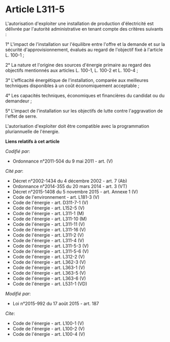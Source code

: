 # Article L311-5

L'autorisation d'exploiter une installation de production d'électricité est délivrée par l'autorité administrative en tenant
compte des critères suivants : 

1° L'impact de l'installation sur l'équilibre entre l'offre et la demande et sur la sécurité d'approvisionnement, évalués au
regard de l'objectif fixé à l'article L. 100-1 ; 

2° La nature et l'origine des sources d'énergie primaire au regard des objectifs mentionnés aux articles L. 100-1, L. 100-2
et L. 100-4 ; 

3° L'efficacité énergétique de l'installation, comparée aux meilleures techniques disponibles à un coût économiquement
acceptable ; 

4° Les capacités techniques, économiques et financières du candidat ou du demandeur ; 

5° L'impact de l'installation sur les objectifs de lutte contre l'aggravation de l'effet de serre. 

L'autorisation d'exploiter doit être compatible avec la programmation pluriannuelle de l'énergie.

**Liens relatifs à cet article**

_Codifié par_:

  - Ordonnance n°2011-504 du 9 mai 2011 - art. (V)

_Cité par_:

  - Décret n°2002-1434 du 4 décembre 2002 - art. 7 (Ab)
  - Ordonnance n°2014-355 du 20 mars 2014 - art. 3 (VT)
  - Décret n°2015-1408 du 5 novembre 2015 - art. Annexe 1 (V)
  - Code de l'environnement - art. L181-3 (V)
  - Code de l'énergie - art. D311-7-1 (V)
  - Code de l'énergie - art. L152-5 (V)
  - Code de l'énergie - art. L311-1 (M)
  - Code de l'énergie - art. L311-10 (M)
  - Code de l'énergie - art. L311-11 (V)
  - Code de l'énergie - art. L311-16 (V)
  - Code de l'énergie - art. L311-2 (V)
  - Code de l'énergie - art. L311-4 (V)
  - Code de l'énergie - art. L311-5-3 (V)
  - Code de l'énergie - art. L311-5-6 (V)
  - Code de l'énergie - art. L312-2 (V)
  - Code de l'énergie - art. L362-3 (V)
  - Code de l'énergie - art. L363-1 (V)
  - Code de l'énergie - art. L363-5 (V)
  - Code de l'énergie - art. L363-6 (V)
  - Code de l'énergie - art. L531-1 (VD)

_Modifié par_:

  - Loi n°2015-992 du 17 août 2015 - art. 187

_Cite_:

  - Code de l'énergie - art. L100-1 (V)
  - Code de l'énergie - art. L100-2 (V)
  - Code de l'énergie - art. L100-4 (V)
